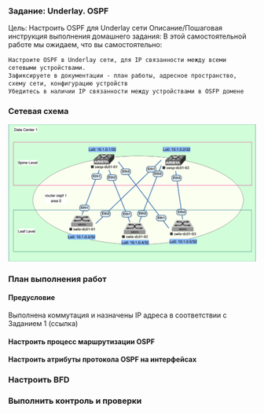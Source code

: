 ### Задание: Underlay. OSPF
Цель:
Настроить OSPF для Underlay сети
Описание/Пошаговая инструкция выполнения домашнего задания:
В этой самостоятельной работе мы ожидаем, что вы самостоятельно:

    Настроите OSPF в Underlay сети, для IP связанности между всеми сетевыми устройствами.
    Зафиксируете в документации - план работы, адресное пространство, схему сети, конфигурацию устройств
    Убедитесь в наличии IP связанности между устройствами в OSFP домене

###  Сетевая схема
  ![](nettopology.png)  


### План выполнения работ
#### Предусловие
Выполнена коммутация и назначены IP адреса в соответствии с Заданием 1 (ссылка)

####  Настроить процесс маршрутизации OSPF

#### Настроить атрибуты протокола OSPF на интерфейсах

### Настроить BFD

### Выполнить контроль и проверки
